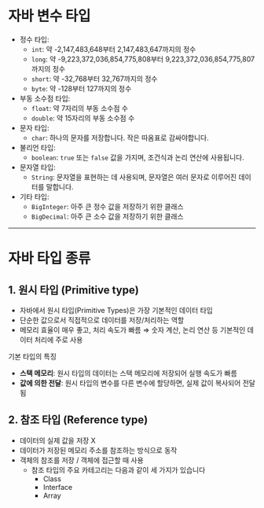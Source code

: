 # 자바 변수 타입

- 정수 타입:
    - `int`: 약 -2,147,483,648부터 2,147,483,647까지의 정수
    - `long`: 약 -9,223,372,036,854,775,808부터 9,223,372,036,854,775,807까지의 정수
    - `short`: 약 -32,768부터 32,767까지의 정수
    - `byte`: 약 -128부터 127까지의 정수
- 부동 소수점 타입:
    - `float`: 약 7자리의 부동 소수점 수
    - `double`: 약 15자리의 부동 소수점 수
- 문자 타입:
    - `char`: 하나의 문자를 저장합니다. 작은 따옴표로 감싸야합니다.
- 불리언 타입:
    - `boolean`: `true` 또는 `false` 값을 가지며, 조건식과 논리 연산에 사용됩니다.
- 문자열 타입:
    - `String`: 문자열을 표현하는 데 사용되며, 문자열은 여러 문자로 이루어진 데이터를 말합니다.
- 기타 타입:
    - `BigInteger`: 아주 큰 정수 값을 저장하기 위한 클래스
    - `BigDecimal`: 아주 큰 소수 값을 저장하기 위한 클래스
    

---

# 자바 타입 종류

## 1. 원시 타입 (Primitive type)

- 자바에서 원시 타입(Primitive Types)은 가장 기본적인 데이터 타입
- 단순한 값으로서 직접적으로 데이터를 저장/처리하는 역할
- 메모리 효율이 매우 좋고, 처리 속도가 빠름 ⇒ 숫자 계산, 논리 연산 등 기본적인 데이터 처리에 주로 사용

기본 타입의 특징

- **스택 메모리**: 원시 타입의 데이터는 스택 메모리에 저장되어 실행 속도가 빠름
- **값에 의한 전달**: 원시 타입의 변수를 다른 변수에 할당하면, 실제 값이 복사되어 전달됨

## 2. 참조 타입 (Reference type)

- 데이터의 실제 값을 저장 X
- 데이터가 저장된 메모리 주소를 참조하는 방식으로 동작
- 객체의 참조를 저장 / 객체에 접근할 때 사용
    - 참조 타입의 주요 카테고리는 다음과 같이 세 가지가 있습니다
        - Class
        - Interface
        - Array